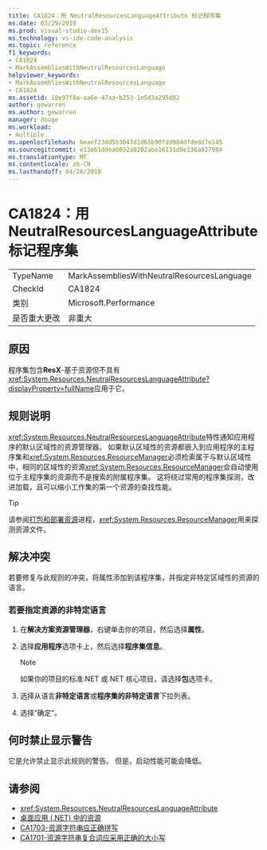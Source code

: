 ```yaml
---
title: CA1824：用 NeutralResourcesLanguageAttribute 标记程序集
ms.date: 03/29/2018
ms.prod: visual-studio-dev15
ms.technology: vs-ide-code-analysis
ms.topic: reference
f1_keywords:
- CA1824
- MarkAssembliesWithNeutralResourcesLanguage
helpviewer_keywords:
- MarkAssembliesWithNeutralResourcesLanguage
- CA1824
ms.assetid: 10e97f8a-aa6e-47aa-b253-1e5d3a295d82
author: gewarren
ms.author: gewarren
manager: douge
ms.workload:
- multiple
ms.openlocfilehash: beaef23dd5b3047d1d65b90fdd984dfdedd7e145
ms.sourcegitcommit: e13e61ddea6032a8282abe16131d9e136a927984
ms.translationtype: MT
ms.contentlocale: zh-CN
ms.lasthandoff: 04/26/2018
---
```

# <a name="ca1824-mark-assemblies-with-neutralresourceslanguageattribute"></a>CA1824：用 NeutralResourcesLanguageAttribute 标记程序集

|||
|-|-|
|TypeName|MarkAssembliesWithNeutralResourcesLanguage|
|CheckId|CA1824|
|类别|Microsoft.Performance|
|是否重大更改|非重大|

## <a name="cause"></a>原因

程序集包含**ResX**-基于资源但不具有<xref:System.Resources.NeutralResourcesLanguageAttribute?displayProperty=fullName>应用于它。

## <a name="rule-description"></a>规则说明

<xref:System.Resources.NeutralResourcesLanguageAttribute>特性通知应用程序的默认区域性的资源管理器。 如果默认区域性的资源都嵌入到应用程序的主程序集和<xref:System.Resources.ResourceManager>必须检索属于与默认区域性中，相同的区域性的资源<xref:System.Resources.ResourceManager>会自动使用位于主程序集的资源而不是搜索的附属程序集。 这将绕过常用的程序集探测，改进加载，且可以缩小工作集的第一个资源的查找性能。

> [!TIP]
> 请参阅[打包和部署资源](/dotnet/framework/resources/packaging-and-deploying-resources-in-desktop-apps)进程，<xref:System.Resources.ResourceManager>用来探测资源文件。

## <a name="fix-violations"></a>解决冲突

若要修复与此规则的冲突，将属性添加到该程序集，并指定非特定区域性的资源的语言。

### <a name="to-specify-the-neutral-language-for-resources"></a>若要指定资源的非特定语言

1. 在**解决方案资源管理器**，右键单击你的项目，然后选择**属性**。

2. 选择**应用程序**选项卡上，然后选择**程序集信息**。

   > [!NOTE]
   > 如果你的项目的标准.NET 或.NET 核心项目，请选择**包**选项卡。

3. 选择从语言**非特定语言**或**程序集的非特定语言**下拉列表。

4. 选择“确定”。

## <a name="when-to-suppress-warnings"></a>何时禁止显示警告

它是允许禁止显示此规则的警告。 但是，启动性能可能会降低。

## <a name="see-also"></a>请参阅

- <xref:System.Resources.NeutralResourcesLanguageAttribute>
- [桌面应用 (.NET) 中的资源](/dotnet/framework/resources/)
- [CA1703-资源字符串应正确拼写](../code-quality/ca1703-resource-strings-should-be-spelled-correctly.md)
- [CA1701-资源字符串复合词应采用正确的大小写](../code-quality/ca1701-resource-string-compound-words-should-be-cased-correctly.md)